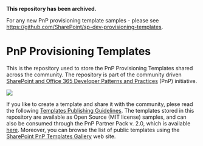 **This repository has been archived.**

For any new PnP provisioning template samples - please see https://github.com/SharePoint/sp-dev-provisioning-templates.

# PnP Provisioning Templates
This is the repository used to store the PnP Provisioning Templates shared across the community. 
The repository is part of the community driven [SharePoint and Office 365 Developer Patterns and Practices](http://aka.ms/SharePointPnP) (PnP) initiative. 

![](./PnP.png)

If you like to create a template and share it with the community, plese read the following [Templates Publishing Guidelines](./Documentation/Publishing-Guidelines.md).
The templates stored in this repository are available as Open Source (MIT license) samples, and can also be consumed through the PnP Partner Pack v. 2.0, which is available [here](https://github.com/OfficeDev/PnP-Partner-Pack).
Moreover, you can browse the list of public templates using the [SharePoint PnP Templates Gallery](http://templates-gallery.sharepointpnp.com/) web site.
